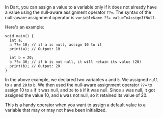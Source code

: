 In Dart, you can assign a value to a variable only if it does not already have a value using the null-aware assignment operator `??=`. The syntax of the null-aware assignment operator is `variableName ??= valueToAssignIfNull`.

Here's an example:

```
void main() {
  int a;
  a ??= 10; // if a is null, assign 10 to it
  print(a); // Output: 10

  int b = 20;
  b ??= 30; // if b is not null, it will retain its value (20)
  print(b); // Output: 20
}
```

In the above example, we declared two variables `a` and `b`. We assigned `null` to `a` and `20` to `b`. We then used the null-aware assignment operator `??=` to assign 10 to `a` if it was null, and `30` to `b` if it was null. Since `a` was null, it got assigned the value 10, and `b` was not null, so it retained its value of 20.

This is a handy operator when you want to assign a default value to a variable that may or may not have been initialized.